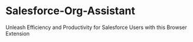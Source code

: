 # Salesforce-Org-Assistant
Unleash Efficiency and Productivity for Salesforce Users with this Browser Extension
